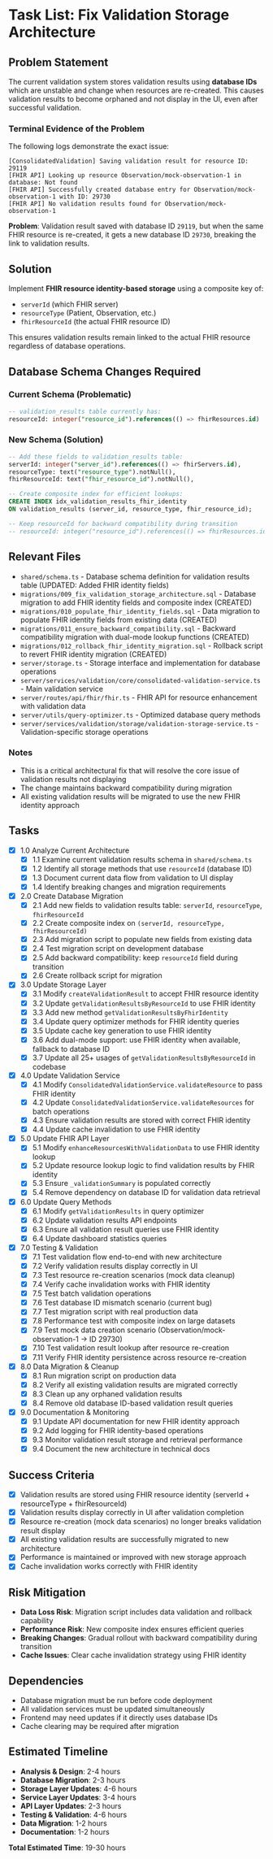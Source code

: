 # Task List: Fix Validation Storage Architecture

## Problem Statement

The current validation system stores validation results using **database IDs** which are unstable and change when resources are re-created. This causes validation results to become orphaned and not display in the UI, even after successful validation.

### Terminal Evidence of the Problem

The following logs demonstrate the exact issue:

```
[ConsolidatedValidation] Saving validation result for resource ID: 29119
[FHIR API] Looking up resource Observation/mock-observation-1 in database: Not found
[FHIR API] Successfully created database entry for Observation/mock-observation-1 with ID: 29730
[FHIR API] No validation results found for Observation/mock-observation-1
```

**Problem**: Validation result saved with database ID `29119`, but when the same FHIR resource is re-created, it gets a new database ID `29730`, breaking the link to validation results.

## Solution

Implement **FHIR resource identity-based storage** using a composite key of:
- `serverId` (which FHIR server)
- `resourceType` (Patient, Observation, etc.) 
- `fhirResourceId` (the actual FHIR resource ID)

This ensures validation results remain linked to the actual FHIR resource regardless of database operations.

## Database Schema Changes Required

### Current Schema (Problematic)
```sql
-- validation_results table currently has:
resourceId: integer("resource_id").references(() => fhirResources.id)
```

### New Schema (Solution)
```sql
-- Add these fields to validation_results table:
serverId: integer("server_id").references(() => fhirServers.id),
resourceType: text("resource_type").notNull(),
fhirResourceId: text("fhir_resource_id").notNull(),

-- Create composite index for efficient lookups:
CREATE INDEX idx_validation_results_fhir_identity 
ON validation_results (server_id, resource_type, fhir_resource_id);

-- Keep resourceId for backward compatibility during transition
-- resourceId: integer("resource_id").references(() => fhirResources.id) -- Keep during migration
```

## Relevant Files

- `shared/schema.ts` - Database schema definition for validation results table (UPDATED: Added FHIR identity fields)
- `migrations/009_fix_validation_storage_architecture.sql` - Database migration to add FHIR identity fields and composite index (CREATED)
- `migrations/010_populate_fhir_identity_fields.sql` - Data migration to populate FHIR identity fields from existing data (CREATED)
- `migrations/011_ensure_backward_compatibility.sql` - Backward compatibility migration with dual-mode lookup functions (CREATED)
- `migrations/012_rollback_fhir_identity_migration.sql` - Rollback script to revert FHIR identity migration (CREATED)
- `server/storage.ts` - Storage interface and implementation for database operations
- `server/services/validation/core/consolidated-validation-service.ts` - Main validation service
- `server/routes/api/fhir/fhir.ts` - FHIR API for resource enhancement with validation data
- `server/utils/query-optimizer.ts` - Optimized database query methods
- `server/services/validation/storage/validation-storage-service.ts` - Validation-specific storage operations

### Notes

- This is a critical architectural fix that will resolve the core issue of validation results not displaying
- The change maintains backward compatibility during migration
- All existing validation results will be migrated to use the new FHIR identity approach

## Tasks

- [x] 1.0 Analyze Current Architecture
  - [x] 1.1 Examine current validation results schema in `shared/schema.ts`
  - [x] 1.2 Identify all storage methods that use `resourceId` (database ID)
  - [x] 1.3 Document current data flow from validation to UI display
  - [x] 1.4 Identify breaking changes and migration requirements

- [x] 2.0 Create Database Migration
  - [x] 2.1 Add new fields to validation results table: `serverId`, `resourceType`, `fhirResourceId`
  - [x] 2.2 Create composite index on `(serverId, resourceType, fhirResourceId)`
  - [x] 2.3 Add migration script to populate new fields from existing data
  - [x] 2.4 Test migration script on development database
  - [x] 2.5 Add backward compatibility: keep `resourceId` field during transition
  - [x] 2.6 Create rollback script for migration

- [x] 3.0 Update Storage Layer
  - [x] 3.1 Modify `createValidationResult` to accept FHIR resource identity
  - [x] 3.2 Update `getValidationResultsByResourceId` to use FHIR identity
  - [x] 3.3 Add new method `getValidationResultsByFhirIdentity`
  - [x] 3.4 Update query optimizer methods for FHIR identity queries
  - [x] 3.5 Update cache key generation to use FHIR identity
  - [x] 3.6 Add dual-mode support: use FHIR identity when available, fallback to database ID
  - [x] 3.7 Update all 25+ usages of `getValidationResultsByResourceId` in codebase

- [x] 4.0 Update Validation Service
  - [x] 4.1 Modify `ConsolidatedValidationService.validateResource` to pass FHIR identity
  - [x] 4.2 Update `ConsolidatedValidationService.validateResources` for batch operations
  - [x] 4.3 Ensure validation results are stored with correct FHIR identity
  - [x] 4.4 Update cache invalidation to use FHIR identity

- [x] 5.0 Update FHIR API Layer
  - [x] 5.1 Modify `enhanceResourcesWithValidationData` to use FHIR identity lookup
  - [x] 5.2 Update resource lookup logic to find validation results by FHIR identity
  - [x] 5.3 Ensure `_validationSummary` is populated correctly
  - [x] 5.4 Remove dependency on database ID for validation data retrieval

- [x] 6.0 Update Query Methods
  - [x] 6.1 Modify `getValidationResults` in query optimizer
  - [x] 6.2 Update validation results API endpoints
  - [x] 6.3 Ensure all validation result queries use FHIR identity
  - [x] 6.4 Update dashboard statistics queries

- [x] 7.0 Testing & Validation
  - [x] 7.1 Test validation flow end-to-end with new architecture
  - [x] 7.2 Verify validation results display correctly in UI
  - [x] 7.3 Test resource re-creation scenarios (mock data cleanup)
  - [x] 7.4 Verify cache invalidation works with FHIR identity
  - [x] 7.5 Test batch validation operations
  - [x] 7.6 Test database ID mismatch scenario (current bug)
  - [x] 7.7 Test migration script with real production data
  - [x] 7.8 Performance test with composite index on large datasets
  - [x] 7.9 Test mock data creation scenario (Observation/mock-observation-1 → ID 29730)
  - [x] 7.10 Test validation result lookup after resource re-creation
  - [x] 7.11 Verify FHIR identity persistence across resource re-creation

- [x] 8.0 Data Migration & Cleanup
  - [x] 8.1 Run migration script on production data
  - [x] 8.2 Verify all existing validation results are migrated correctly
  - [x] 8.3 Clean up any orphaned validation results
  - [x] 8.4 Remove old database ID-based validation result queries

- [x] 9.0 Documentation & Monitoring
  - [x] 9.1 Update API documentation for new FHIR identity approach
  - [x] 9.2 Add logging for FHIR identity-based operations
  - [x] 9.3 Monitor validation result storage and retrieval performance
  - [x] 9.4 Document the new architecture in technical docs

## Success Criteria

- [x] Validation results are stored using FHIR resource identity (serverId + resourceType + fhirResourceId)
- [x] Validation results display correctly in UI after validation completion
- [x] Resource re-creation (mock data scenarios) no longer breaks validation result display
- [x] All existing validation results are successfully migrated to new architecture
- [x] Performance is maintained or improved with new storage approach
- [x] Cache invalidation works correctly with FHIR identity

## Risk Mitigation

- **Data Loss Risk**: Migration script includes data validation and rollback capability
- **Performance Risk**: New composite index ensures efficient queries
- **Breaking Changes**: Gradual rollout with backward compatibility during transition
- **Cache Issues**: Clear cache invalidation strategy using FHIR identity

## Dependencies

- Database migration must be run before code deployment
- All validation services must be updated simultaneously
- Frontend may need updates if it directly uses database IDs
- Cache clearing may be required after migration

## Estimated Timeline

- **Analysis & Design**: 2-4 hours
- **Database Migration**: 2-3 hours  
- **Storage Layer Updates**: 4-6 hours
- **Service Layer Updates**: 3-4 hours
- **API Layer Updates**: 2-3 hours
- **Testing & Validation**: 4-6 hours
- **Data Migration**: 1-2 hours
- **Documentation**: 1-2 hours

**Total Estimated Time**: 19-30 hours
